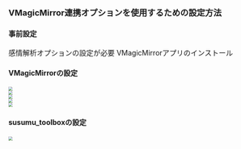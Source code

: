 ### VMagicMirror連携オプションを使用するための設定方法
#### 事前設定
感情解析オプションの設定が必要
VMagicMirrorアプリのインストール
<br/>
#### VMagicMirrorの設定
<img src="resources/vmagic_mirror1.png" style="zoom:50%;" />
<br/>
<img src="resources/vmagic_mirror2.png" style="zoom:50%;" />
<br/>
<img src="resources/vmagic_mirror3.png" style="zoom:50%;" />
<br/>
<img src="resources/vmagic_mirror4.png" style="zoom:50%;" />
<br/>
<img src="resources/vmagic_mirror5.png" style="zoom:50%;" />
<br/>

#### susumu_toolboxの設定
<img src="resources/vmagic_mirror6.png" style="zoom:50%;" />
<br/>

